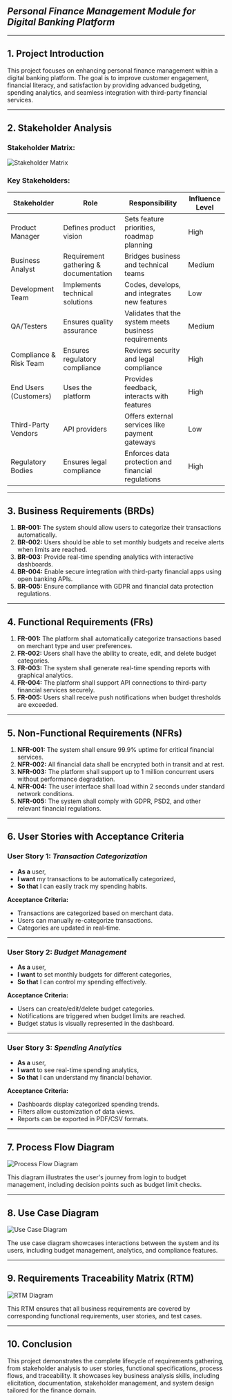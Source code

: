 ## *Personal Finance Management Module for Digital Banking Platform*

---

## **1. Project Introduction**
This project focuses on enhancing personal finance management within a digital banking platform. The goal is to improve customer engagement, financial literacy, and satisfaction by providing advanced budgeting, spending analytics, and seamless integration with third-party financial services.

---

## **2. Stakeholder Analysis**

### **Stakeholder Matrix:**

![Stakeholder Matrix](stakeholder-matrix.png)

### **Key Stakeholders:**

| **Stakeholder**           | **Role**                                | **Responsibility**                                      | **Influence Level** |
|---------------------------|-----------------------------------------|--------------------------------------------------------|---------------------|
| Product Manager           | Defines product vision                  | Sets feature priorities, roadmap planning               | High                |
| Business Analyst          | Requirement gathering & documentation   | Bridges business and technical teams                    | Medium              |
| Development Team          | Implements technical solutions          | Codes, develops, and integrates new features            | Low                 |
| QA/Testers                | Ensures quality assurance               | Validates that the system meets business requirements   | Medium              |
| Compliance & Risk Team    | Ensures regulatory compliance           | Reviews security and legal compliance                   | High                |
| End Users (Customers)     | Uses the platform                       | Provides feedback, interacts with features              | High                |
| Third-Party Vendors       | API providers                           | Offers external services like payment gateways          | Low                 |
| Regulatory Bodies         | Ensures legal compliance                | Enforces data protection and financial regulations      | High                |

---

## **3. Business Requirements (BRDs)**

1. **BR-001:** The system should allow users to categorize their transactions automatically.
2. **BR-002:** Users should be able to set monthly budgets and receive alerts when limits are reached.
3. **BR-003:** Provide real-time spending analytics with interactive dashboards.
4. **BR-004:** Enable secure integration with third-party financial apps using open banking APIs.
5. **BR-005:** Ensure compliance with GDPR and financial data protection regulations.

---

## **4. Functional Requirements (FRs)**

1. **FR-001:** The platform shall automatically categorize transactions based on merchant type and user preferences.
2. **FR-002:** Users shall have the ability to create, edit, and delete budget categories.
3. **FR-003:** The system shall generate real-time spending reports with graphical analytics.
4. **FR-004:** The platform shall support API connections to third-party financial services securely.
5. **FR-005:** Users shall receive push notifications when budget thresholds are exceeded.

---

## **5. Non-Functional Requirements (NFRs)**

1. **NFR-001:** The system shall ensure 99.9% uptime for critical financial services.
2. **NFR-002:** All financial data shall be encrypted both in transit and at rest.
3. **NFR-003:** The platform shall support up to 1 million concurrent users without performance degradation.
4. **NFR-004:** The user interface shall load within 2 seconds under standard network conditions.
5. **NFR-005:** The system shall comply with GDPR, PSD2, and other relevant financial regulations.

---

## **6. User Stories with Acceptance Criteria**

### **User Story 1:** *Transaction Categorization*
- **As a** user,
- **I want** my transactions to be automatically categorized,
- **So that** I can easily track my spending habits.

**Acceptance Criteria:**
- Transactions are categorized based on merchant data.
- Users can manually re-categorize transactions.
- Categories are updated in real-time.

---

### **User Story 2:** *Budget Management*
- **As a** user,
- **I want** to set monthly budgets for different categories,
- **So that** I can control my spending effectively.

**Acceptance Criteria:**
- Users can create/edit/delete budget categories.
- Notifications are triggered when budget limits are reached.
- Budget status is visually represented in the dashboard.

---

### **User Story 3:** *Spending Analytics*
- **As a** user,
- **I want** to see real-time spending analytics,
- **So that** I can understand my financial behavior.

**Acceptance Criteria:**
- Dashboards display categorized spending trends.
- Filters allow customization of data views.
- Reports can be exported in PDF/CSV formats.

---

## **7. Process Flow Diagram**

![Process Flow Diagram](process-flow-diagram.png)

This diagram illustrates the user's journey from login to budget management, including decision points such as budget limit checks.

---

## **8. Use Case Diagram**

![Use Case Diagram](use-case-diagram.png)

The use case diagram showcases interactions between the system and its users, including budget management, analytics, and compliance features.

---

## **9. Requirements Traceability Matrix (RTM)**

![RTM Diagram](rtm-diagram.png)

This RTM ensures that all business requirements are covered by corresponding functional requirements, user stories, and test cases.

---

## **10. Conclusion**

This project demonstrates the complete lifecycle of requirements gathering, from stakeholder analysis to user stories, functional specifications, process flows, and traceability. It showcases key business analysis skills, including elicitation, documentation, stakeholder management, and system design tailored for the finance domain.

